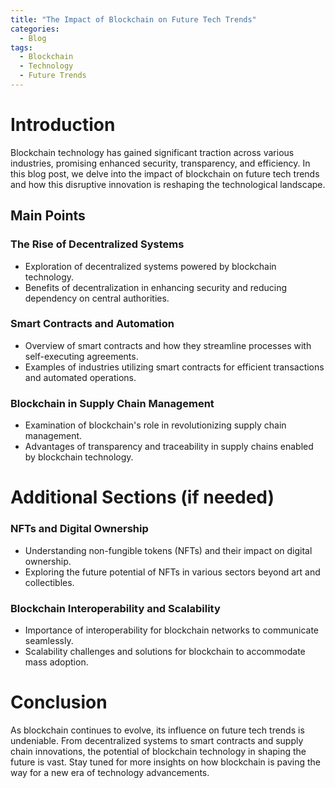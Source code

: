```yaml
---
title: "The Impact of Blockchain on Future Tech Trends"
categories:
  - Blog
tags:
  - Blockchain
  - Technology
  - Future Trends
---
```


# Introduction
Blockchain technology has gained significant traction across various industries, promising enhanced security, transparency, and efficiency. In this blog post, we delve into the impact of blockchain on future tech trends and how this disruptive innovation is reshaping the technological landscape.

## Main Points
### The Rise of Decentralized Systems
- Exploration of decentralized systems powered by blockchain technology.
- Benefits of decentralization in enhancing security and reducing dependency on central authorities.

### Smart Contracts and Automation
- Overview of smart contracts and how they streamline processes with self-executing agreements.
- Examples of industries utilizing smart contracts for efficient transactions and automated operations.

### Blockchain in Supply Chain Management
- Examination of blockchain's role in revolutionizing supply chain management.
- Advantages of transparency and traceability in supply chains enabled by blockchain technology.

# Additional Sections (if needed)
### NFTs and Digital Ownership
- Understanding non-fungible tokens (NFTs) and their impact on digital ownership.
- Exploring the future potential of NFTs in various sectors beyond art and collectibles.

### Blockchain Interoperability and Scalability
- Importance of interoperability for blockchain networks to communicate seamlessly.
- Scalability challenges and solutions for blockchain to accommodate mass adoption.

# Conclusion
As blockchain continues to evolve, its influence on future tech trends is undeniable. From decentralized systems to smart contracts and supply chain innovations, the potential of blockchain technology in shaping the future is vast. Stay tuned for more insights on how blockchain is paving the way for a new era of technology advancements.